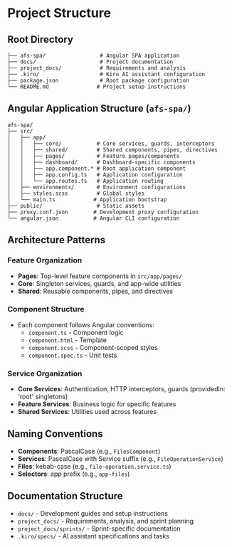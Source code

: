 # Project Structure

## Root Directory

```
├── afs-spa/                 # Angular SPA application
├── docs/                    # Project documentation
├── project_docs/            # Requirements and analysis
├── .kiro/                   # Kiro AI assistant configuration
├── package.json             # Root package configuration
└── README.md               # Project setup instructions
```

## Angular Application Structure (`afs-spa/`)

```
afs-spa/
├── src/
│   ├── app/
│   │   ├── core/           # Core services, guards, interceptors
│   │   ├── shared/         # Shared components, pipes, directives
│   │   ├── pages/          # Feature pages/components
│   │   ├── dashboard/      # Dashboard-specific components
│   │   ├── app.component.* # Root application component
│   │   ├── app.config.ts   # Application configuration
│   │   └── app.routes.ts   # Application routing
│   ├── environments/       # Environment configurations
│   ├── styles.scss         # Global styles
│   └── main.ts            # Application bootstrap
├── public/                 # Static assets
├── proxy.conf.json        # Development proxy configuration
└── angular.json           # Angular CLI configuration
```

## Architecture Patterns

### Feature Organization
- **Pages**: Top-level feature components in `src/app/pages/`
- **Core**: Singleton services, guards, and app-wide utilities
- **Shared**: Reusable components, pipes, and directives

### Component Structure
- Each component follows Angular conventions:
  - `component.ts` - Component logic
  - `component.html` - Template
  - `component.scss` - Component-scoped styles
  - `component.spec.ts` - Unit tests

### Service Organization
- **Core Services**: Authentication, HTTP interceptors, guards (providedIn: 'root' singletons)
- **Feature Services**: Business logic for specific features
- **Shared Services**: Utilities used across features
## Naming Conventions

- **Components**: PascalCase (e.g., `FilesComponent`)
- **Services**: PascalCase with Service suffix (e.g., `FileOperationService`)
- **Files**: kebab-case (e.g., `file-operation.service.ts`)
- **Selectors**: app prefix (e.g., `app-files`)

## Documentation Structure

- `docs/` - Development guides and setup instructions
- `project_docs/` - Requirements, analysis, and sprint planning
- `project_docs/sprints/` - Sprint-specific documentation
- `.kiro/specs/` - AI assistant specifications and tasks